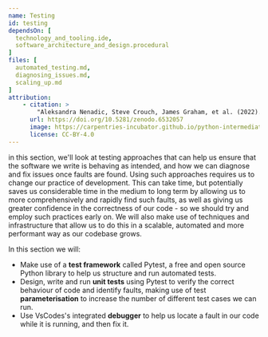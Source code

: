 ```yaml
---
name: Testing
id: testing
dependsOn: [
  technology_and_tooling.ide,
  software_architecture_and_design.procedural
]
files: [
  automated_testing.md,
  diagnosing_issues.md,
  scaling_up.md
]
attribution: 
    - citation: >
        "Aleksandra Nenadic, Steve Crouch, James Graham, et al. (2022). carpentries-incubator/python-intermediate-development: beta (beta). Zenodo. https://doi.org/10.5281/zenodo.6532057"
      url: https://doi.org/10.5281/zenodo.6532057
      image: https://carpentries-incubator.github.io/python-intermediate-development/assets/img/incubator-logo-blue.svg
      license: CC-BY-4.0
---
```


in this section, we'll look at testing approaches that can help us ensure that the software we write is behaving as intended, and how we can diagnose and fix issues once faults are found. Using such approaches requires us to change our practice of development. This can take time, but potentially saves us considerable time in the medium to long term by allowing us to more comprehensively and rapidly find such faults, as well as giving us greater confidence in the correctness of our code - so we should try and employ such practices early on. We will also make use of techniques and infrastructure that allow us to do this in a scalable, automated and more performant way as our codebase grows.

In this section we will:

- Make use of a **test framework** called Pytest, a free and open source Python library to help us structure and run automated tests.
- Design, write and run **unit tests** using Pytest to verify the correct behaviour of code and identify faults, making use of test **parameterisation** to increase the number of different test cases we can run.
- Use VsCodes's integrated **debugger** to help us locate a fault in our code while it is running, and then fix it.
